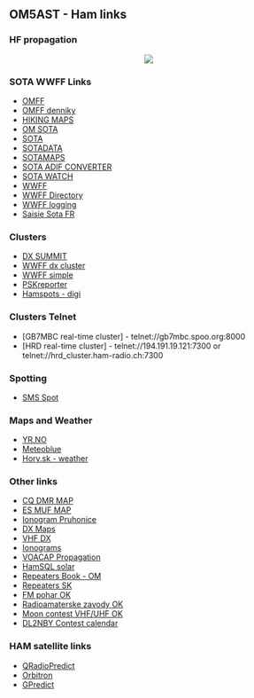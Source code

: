 ## OM5AST - Ham links

### HF propagation ###
<center>
<a href="http://www.hamqsl.com/solar.html" title="Click to add Solar-Terrestrial Data to your website!"><img src="http://www.hamqsl.com/solar101vhf.php"></a>
</center>

### SOTA WWFF Links ###
- [OMFF](http://omff.wz.sk/)
- [OMFF denniky](http://omff.wz.sk/html/denik.html)
- [HIKING MAPS](https://mapy.hiking.sk/)
- [OM SOTA](http://sota.telesweb.sk/)
- [SOTA](http://sota.org.uk/)
- [SOTADATA](http://sotadata.org.uk/)
- [SOTAMAPS](http://www.sotamaps.org)
- [SOTA ADIF CONVERTER](http://www.sotamaps.org/extras.php) 
- [SOTA WATCH](http://www.sotawatch.org/)
- [WWFF](http://wwff.co/)
- [WWFF Directory](http://wwff.co/directory/)
- [WWFF logging](http://wwff.co/rules-faq/confirming-and-sending-log/)
- [Saisie Sota FR](http://www.sota-france.fr/articles.php?lng=fr&pg=140&mnuid=72&tconfig=0)

### Clusters ###
- [DX SUMMIT](http://dxsummit.fi)
- [WWFF dx cluster](http://wwff.co/dx-cluster/)
- [WWFF simple](http://wwff.cqgma.net/ww1016.php)
- [PSKreporter](https://www.pskreporter.info/pskmap.html)
- [Hamspots - digi](http://hamspots.net)
### Clusters Telnet ###
- [GB7MBC real-time cluster] - telnet://gb7mbc.spoo.org:8000 
- [HRD real-time cluster] - telnet://194.191.19.121:7300 or telnet://hrd_cluster.ham-radio.ch:7300

### Spotting ###
- [SMS Spot](http://gyalogradio.ham.hu/spotsms/howto-en.html)

### Maps and Weather ###
- [YR.NO](https://www.yr.no/?spr=eng)
- [Meteoblue](https://www.meteoblue.com)
- [Hory.sk - weather](http://www.hory.sk/pocasie.html)

### Other links ###
- [CQ DMR MAP](http://www.cqdmrmap.com/)
- [ES MUF MAP](http://mmmonvhf.de/mufmap.php)
- [Ionogram Pruhonice](http://digisonda.ufa.cas.cz/latestFrames.htm)
- [DX Maps](http://www.dxmaps.com/spots/mapg.php?Lan=&Frec=&ML=&Map=NA&HF=&DXC=ING2&GL=)
- [VHF DX](http://www.vhfdx.de/iono.htm)
- [Ionograms](http://www.g0lfp.com/ionograms/index.php)
- [VOACAP Propagation](http://www.voacap.com/area/index.html)
- [HamSQL solar](http://www.hamqsl.com/solar.html)
- [Repeaters Book - OM](https://www.repeaterbook.com/row_repeaters/index.php?state_id=SK)
- [Repeaters SK](https://sites.google.com/site/prevadzace/)
- [FM pohar OK](http://fmpohar.nagano.cz/prop.php)
- [Radioamaterske zavody OK](http://www.ok1pmp.eu/radioamaterske-zavody/)
- [Moon contest VHF/UHF OK](http://ok2vbz.waypoint.cz/mc/podminky/)
- [DL2NBY Contest calendar](https://sites.google.com/site/dl2nbycontestcalendar/)

### HAM satellite links ###
- [QRadioPredict](http://qradiopredict.sourceforge.net/)
- [Orbitron](http://www.stoff.pl/)
- [GPredict](http://gpredict.oz9aec.net/)
